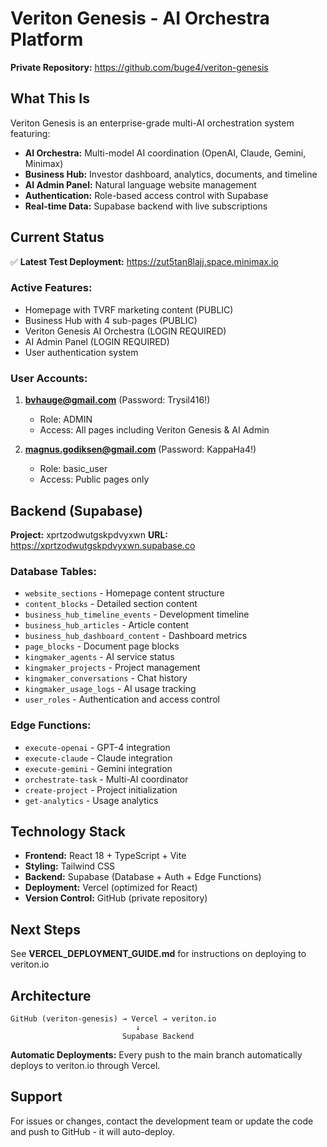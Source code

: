 # Veriton Genesis - AI Orchestra Platform

**Private Repository:** https://github.com/buge4/veriton-genesis

## What This Is

Veriton Genesis is an enterprise-grade multi-AI orchestration system featuring:

- **AI Orchestra:** Multi-model AI coordination (OpenAI, Claude, Gemini, Minimax)
- **Business Hub:** Investor dashboard, analytics, documents, and timeline
- **AI Admin Panel:** Natural language website management
- **Authentication:** Role-based access control with Supabase
- **Real-time Data:** Supabase backend with live subscriptions

## Current Status

✅ **Latest Test Deployment:** https://zut5tan8lajj.space.minimax.io

### Active Features:
- Homepage with TVRF marketing content (PUBLIC)
- Business Hub with 4 sub-pages (PUBLIC)
- Veriton Genesis AI Orchestra (LOGIN REQUIRED)
- AI Admin Panel (LOGIN REQUIRED)
- User authentication system

### User Accounts:
1. **bvhauge@gmail.com** (Password: Trysil416!)
   - Role: ADMIN
   - Access: All pages including Veriton Genesis & AI Admin

2. **magnus.godiksen@gmail.com** (Password: KappaHa4!)
   - Role: basic_user
   - Access: Public pages only

## Backend (Supabase)

**Project:** xprtzodwutgskpdvyxwn
**URL:** https://xprtzodwutgskpdvyxwn.supabase.co

### Database Tables:
- `website_sections` - Homepage content structure
- `content_blocks` - Detailed section content
- `business_hub_timeline_events` - Development timeline
- `business_hub_articles` - Article content
- `business_hub_dashboard_content` - Dashboard metrics
- `page_blocks` - Document page blocks
- `kingmaker_agents` - AI service status
- `kingmaker_projects` - Project management
- `kingmaker_conversations` - Chat history
- `kingmaker_usage_logs` - AI usage tracking
- `user_roles` - Authentication and access control

### Edge Functions:
- `execute-openai` - GPT-4 integration
- `execute-claude` - Claude integration
- `execute-gemini` - Gemini integration
- `orchestrate-task` - Multi-AI coordinator
- `create-project` - Project initialization
- `get-analytics` - Usage analytics

## Technology Stack

- **Frontend:** React 18 + TypeScript + Vite
- **Styling:** Tailwind CSS
- **Backend:** Supabase (Database + Auth + Edge Functions)
- **Deployment:** Vercel (optimized for React)
- **Version Control:** GitHub (private repository)

## Next Steps

See **VERCEL_DEPLOYMENT_GUIDE.md** for instructions on deploying to veriton.io

## Architecture

```
GitHub (veriton-genesis) → Vercel → veriton.io
                            ↓
                         Supabase Backend
```

**Automatic Deployments:** Every push to the main branch automatically deploys to veriton.io through Vercel.

## Support

For issues or changes, contact the development team or update the code and push to GitHub - it will auto-deploy.
